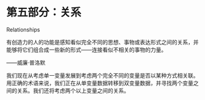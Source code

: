 # 第五部分：关系

<!-- ch 13~16 -->

Relationships

有创造力的人的功能是感知看似完全不同的思想、事物或表达形式之间的关系，并能够将它们组合成一些新的形式——连接看似不相关的事物的力量。

——威廉·普洛默

我们现在从考虑单一变量发展到考虑两个完全不同的变量是否以某种方式相关联。用正确的术语来说，我们正在从单变量数据转移到双变量数据，并寻找两个变量之间的关系。我们还将考虑两个以上变量之间的关系。